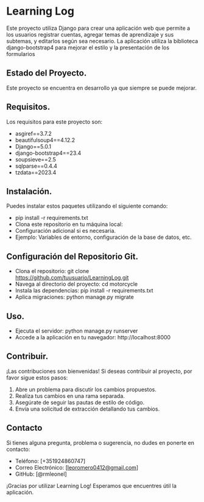 # Learning Log

Este proyecto utiliza Django para crear una aplicación web que permite a los usuarios registrar cuentas, agregar temas de aprendizaje y sus subtemas, y editarlos según sea necesario.
La aplicación utiliza la biblioteca django-bootstrap4 para mejorar el estilo y la presentación de los formularios

## Estado del Proyecto.

Este proyecto se encuentra en desarrollo ya que siempre se puede mejorar.

## Requisitos.

Los requisitos para este proyecto son:

- asgiref==3.7.2
- beautifulsoup4==4.12.2
- Django==5.0.1
- django-bootstrap4==23.4
- soupsieve==2.5
- sqlparse==0.4.4
- tzdata==2023.4

## Instalación.

Puedes instalar estos paquetes utilizando el siguiente comando:

* pip install -r requirements.txt
* Clona este repositorio en tu máquina local:
* Configuración adicional si es necesaria.
* Ejemplo: Variables de entorno, configuración de la base de datos, etc.

## Configuración del Repositorio Git.

* Clona el repositorio: git clone https://github.com/tuusuario/LearningLog.git
* Navega al directorio del proyecto: cd motorcycle
* Instala las dependencias: pip install -r requirements.txt
* Aplica migraciones: python manage.py migrate

## Uso.
* Ejecuta el servidor: python manage.py runserver
* Accede a la aplicación en tu navegador: http://localhost:8000

## Contribuir.

¡Las contribuciones son bienvenidas! Si deseas contribuir al proyecto, por favor sigue estos pasos:

1. Abre un problema para discutir los cambios propuestos.
2. Realiza tus cambios en una rama separada.
3. Asegúrate de seguir las pautas de estilo de código.
4. Envía una solicitud de extracción detallando tus cambios.

## Contacto

Si tienes alguna pregunta, problema o sugerencia, no dudes en ponerte en contacto:

- Teléfono: [+351924860747]
- Correo Electrónico: [leoromero0412@gmail.com]
- GitHub: [@rmleonel]

¡Gracias por utilizar Learning Log! Esperamos que encuentres útil la aplicación.

